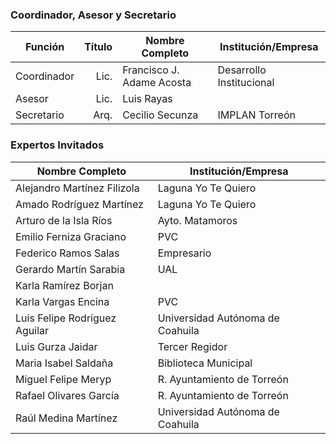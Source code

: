
### Coordinador, Asesor y Secretario

Función     | Título | Nombre Completo           | Institución/Empresa
------------|-------:|---------------------------|--------------------------
Coordinador | Lic.   | Francisco J. Adame Acosta | Desarrollo Institucional
Asesor      | Lic.   | Luis Rayas                |
Secretario  | Arq.   | Cecilio Secunza           | IMPLAN Torreón

### Expertos Invitados

 Nombre Completo                  | Institución/Empresa
----------------------------------|-------------------------------------------------------------------
Alejandro Martínez Filizola       | Laguna Yo Te Quiero
Amado Rodríguez Martínez		  | Laguna Yo Te Quiero
Arturo de la Isla Ríos            |	Ayto. Matamoros
Emilio Ferniza Graciano           | PVC
Federico Ramos Salas              | Empresario
Gerardo Martín Sarabia		      | UAL
Karla Ramírez Borjan              |
Karla Vargas Encina               | PVC
Luis Felipe Rodríguez Aguilar     | Universidad Autónoma de Coahuila
Luis Gurza Jaidar                 | Tercer Regidor
Maria Isabel Saldaña              | Biblioteca Municipal
Miguel Felipe Meryp               | R. Ayuntamiento de Torreón
Rafael Olivares García            | R. Ayuntamiento de Torreón
Raúl Medina Martínez              | Universidad Autónoma de Coahuila                                                                                         |

